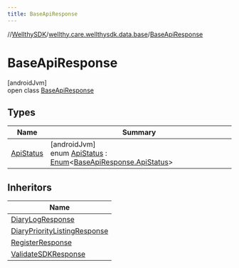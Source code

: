 ```yaml
---
title: BaseApiResponse
---
```

//[WellthySDK](../../../index.html)/[wellthy.care.wellthysdk.data.base](../index.html)/[BaseApiResponse](index.html)



# BaseApiResponse



[androidJvm]\
open class [BaseApiResponse](index.html)



## Types


| Name | Summary |
|---|---|
| [ApiStatus](-api-status/index.html) | [androidJvm]<br>enum [ApiStatus](-api-status/index.html) : [Enum](https://kotlinlang.org/api/latest/jvm/stdlib/kotlin/-enum/index.html)&lt;[BaseApiResponse.ApiStatus](-api-status/index.html)&gt; |


## Inheritors


| Name |
|---|
| [DiaryLogResponse](../../wellthy.care.wellthysdk.data.diary/-diary-log-response/index.html) |
| [DiaryPriorityListingResponse](../../wellthy.care.wellthysdk.data.diary/-diary-priority-listing-response/index.html) |
| [RegisterResponse](../../wellthy.care.wellthysdk.data.onboarding/-register-response/index.html) |
| [ValidateSDKResponse](../../wellthy.care.wellthysdk.data.onboarding/-validate-s-d-k-response/index.html) |

